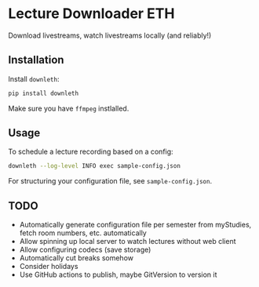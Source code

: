 # Lecture Downloader ETH

Download livestreams, watch livestreams locally (and reliably!)

## Installation

Install `downleth`:

```bash
pip install downleth
```

Make sure you have `ffmpeg` instlalled.

## Usage

To schedule a lecture recording based on a config:

```bash
downleth --log-level INFO exec sample-config.json
```

For structuring your configuration file, see `sample-config.json`.

## TODO

- Automatically generate configuration file per semester from myStudies, fetch room numbers, etc. automatically
- Allow spinning up local server to watch lectures without web client
- Allow configuring codecs (save storage)
- Automatically cut breaks somehow
- Consider holidays
- Use GitHub actions to publish, maybe GitVersion to version it
